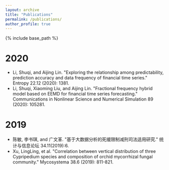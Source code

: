 ```yaml
---
layout: archive
title: "Publications"
permalink: /publications/
author_profile: true
---
```


{% include base_path %}

2020
======
* Li, Shuqi, and Aijing Lin. "Exploring the relationship among predictability, prediction accuracy and data frequency of financial time series." Entropy 22.12 (2020): 1381.
* Li, Shuqi, Xiaoming Liu, and Aijing Lin. "Fractional frequency hybrid model based on EEMD for financial time series forecasting." Communications in Nonlinear Science and Numerical Simulation 89 (2020): 105281.

2019
======
* 陈敏, 李书琪, and 广文革. "基于大数据分析的死缓限制减刑司法适用研究." 统计与信息论坛 34.11(2019):6.
* Xu, LingLing, et al. "Correlation between vertical distribution of three Cypripedium species and composition of orchid mycorrhizal fungal community." Mycosystema 38.6 (2019): 811-821.
